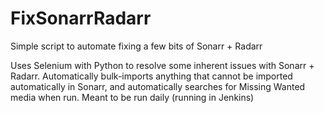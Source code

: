 # FixSonarrRadarr
Simple script to automate fixing a few bits of Sonarr + Radarr


Uses Selenium with Python to resolve some inherent issues with Sonarr + Radarr. Automatically bulk-imports anything that cannot be imported automatically in Sonarr, and automatically searches for Missing Wanted media when run. Meant to be run daily (running in Jenkins)
